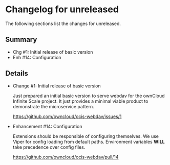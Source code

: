 # Changelog for unreleased

The following sections list the changes for unreleased.

## Summary

 * Chg #1: Initial release of basic version
 * Enh #14: Configuration

## Details

 * Change #1: Initial release of basic version

   Just prepared an initial basic version to serve webdav for the ownCloud Infinite Scale
   project. It just provides a minimal viable product to demonstrate the microservice pattern.

   https://github.com/owncloud/ocis-webdav/issues/1

 * Enhancement #14: Configuration

   Extensions should be responsible of configuring themselves. We use Viper for config loading
   from default paths. Environment variables **WILL** take precedence over config files.

   https://github.com/owncloud/ocis-webdav/pull/14


